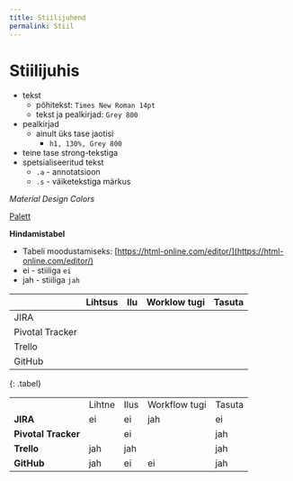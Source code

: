 ```yaml
---
title: Stiilijuhend
permalink: Stiil
---
```


# Stiilijuhis

- tekst
  - põhitekst: `Times New Roman 14pt`
  - tekst ja pealkirjad: `Grey 800`
- pealkirjad
  - ainult üks tase jaotisi
    - `h1, 130%, Grey 800`
- teine tase strong-tekstiga
- spetsialiseeritud tekst
  - `.a` - annotatsioon
  - `.s` - väiketekstiga märkus

_Material Design Colors_

[Palett](https://www.materialpalette.com/colors)

__Hindamistabel__

- Tabeli moodustamiseks: [https://html-online.com/editor/](https://html-online.com/editor/)
- ei - stiiliga `ei`
- jah - stiiliga `jah`

|                 | Lihtsus | Ilu  | Worklow tugi | Tasuta |
|-----------------|:-------:|:----:|:------------:|:------:|
| JIRA            |         |      |              |        |
| Pivotal Tracker |         |      |              |        |
| Trello          |         |      |              |        |
| GitHub          |         |      |              |        |
{: .tabel}


<table>
<tbody>
<tr>
<td>&nbsp;</td>
<td>Lihtne</td>
<td>Ilus</td>
<td>Workflow tugi</td>
<td>Tasuta</td>
</tr>
<tr>
<td><strong>JIRA</strong></td>
<td class='ei'>ei</td>
<td class='ei'>ei</td>
<td class='jah'>jah</td>
<td class='ei'>ei</td>
</tr>
<tr>
<td><strong>Pivotal Tracker</strong></td>
<td class='ei'>&nbsp;</td>
<td class='ei'>ei</td>
<td class='ei'>&nbsp;</td>
<td class='jah'>jah</td>
</tr>
<tr>
<td><strong>Trello</strong></td>
<td class='jah'>jah</td>
<td class='jah'>jah</td>
<td class='ei'>&nbsp;</td>
<td class='jah'>jah</td>
</tr>
<tr>
<td><strong>GitHub</strong></td>
<td class='jah'>jah</td>
<td class='ei'>ei</td>
<td class='ei'>ei</td>
<td class='jah'>jah</td>
</tr>
</tbody>
</table>